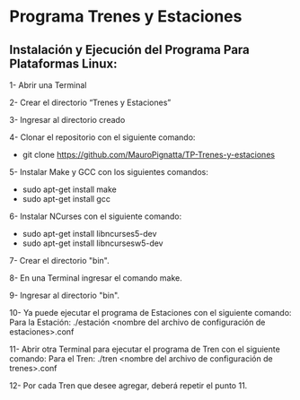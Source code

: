 # Programa Trenes y Estaciones

## Instalación y Ejecución del Programa Para Plataformas Linux:

1-	Abrir una Terminal 

2-	Crear el directorio “Trenes y Estaciones”

3-	Ingresar al directorio creado

4-	Clonar el repositorio con el siguiente comando: 
-	git clone https://github.com/MauroPignatta/TP-Trenes-y-estaciones

5-	Instalar Make y GCC con los siguientes comandos:
- 	sudo apt-get install make
- 	sudo apt-get install gcc

6-	Instalar NCurses con el siguiente comando:
-	sudo apt-get install libncurses5-dev
-	sudo apt-get install libncursesw5-dev

7-  Crear el directorio "bin".

8-  En una Terminal ingresar el comando make.

9-	Ingresar al directorio "bin".

10-	Ya puede ejecutar el programa de Estaciones con el siguiente comando:
	Para la Estación: ./estación <nombre del archivo de configuración de estaciones>.conf

11-	Abrir otra Terminal para ejecutar el programa de Tren con el siguiente comando:
	Para el Tren: ./tren <nombre del archivo de configuración de trenes>.conf <nombre estacion donde conectarse>

12-	Por cada Tren que desee agregar, deberá repetir el punto 11.
